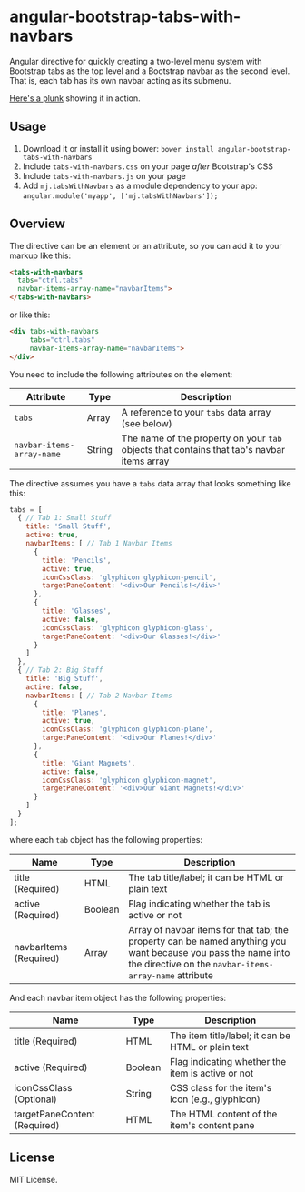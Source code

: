 angular-bootstrap-tabs-with-navbars
===================================

Angular directive for quickly creating a two-level menu system with Bootstrap tabs as the top level and a 
Bootstrap navbar as the second level. That is, each tab has its own navbar acting as its submenu.

<a href="http://plnkr.co/edit/7nFx83mQQJpUWfu38QxS?p=preview" target="_blank">Here's a plunk</a> showing it in action.

Usage
-----
1. Download it or install it using bower: `bower install angular-bootstrap-tabs-with-navbars`
2. Include `tabs-with-navbars.css` on your page *after* Bootstrap's CSS
3. Include `tabs-with-navbars.js` on your page
4. Add `mj.tabsWithNavbars` as a module dependency to your app: `angular.module('myapp', ['mj.tabsWithNavbars']);`

Overview
--------
The directive can be an element or an attribute, so you can add it to your markup like this:

```html
<tabs-with-navbars 
  tabs="ctrl.tabs"
  navbar-items-array-name="navbarItems">
</tabs-with-navbars>
```

or like this:

```html
<div tabs-with-navbars 
     tabs="ctrl.tabs"
     navbar-items-array-name="navbarItems">
</div>
```

You need to include the following attributes on the element:

|             Attribute               | Type | Description |
| ----------------------------------- | ------ | ----------------------------------- |
| `tabs` | Array     | A reference to your `tabs` data array (see below) |
| `navbar-items-array-name` | String | The name of the property on your `tab` objects that contains that tab's navbar items array |


The directive assumes you have a `tabs` data array that looks something like this:

```javascript
tabs = [
  { // Tab 1: Small Stuff
    title: 'Small Stuff',
    active: true,
    navbarItems: [ // Tab 1 Navbar Items
      {
        title: 'Pencils',
        active: true,
        iconCssClass: 'glyphicon glyphicon-pencil',
        targetPaneContent: '<div>Our Pencils!</div>'
      },
      {
        title: 'Glasses',
        active: false,
        iconCssClass: 'glyphicon glyphicon-glass',
        targetPaneContent: '<div>Our Glasses!</div>'
      }
    ]
  },
  { // Tab 2: Big Stuff
    title: 'Big Stuff',
    active: false,
    navbarItems: [ // Tab 2 Navbar Items
      {
        title: 'Planes',
        active: true,
        iconCssClass: 'glyphicon glyphicon-plane',
        targetPaneContent: '<div>Our Planes!</div>'
      },
      {
        title: 'Giant Magnets',
        active: false,
        iconCssClass: 'glyphicon glyphicon-magnet',
        targetPaneContent: '<div>Our Giant Magnets!</div>'
      }
    ]
  }
];
```

where each `tab` object has the following properties:

|         Name           | Type | Description |
| ---------------------- | ------- | ---------------------------------------------------------|
| title (Required) | HTML | The tab title/label; it can be HTML or plain text |
| active (Required) | Boolean | Flag indicating whether the tab is active or not |
| navbarItems (Required) | Array | Array of navbar items for that tab; the property can be named anything you want because you pass the name into the directive on the `navbar-items-array-name` attribute |


And each navbar item object has the following properties:

| Name | Type | Description |
| ---------------------------- | ------- | ----------------------------------------------------|
| title (Required) | HTML | The item title/label; it can be HTML or plain text |
| active (Required) | Boolean | Flag indicating whether the item is active or not |
| iconCssClass (Optional) | String | CSS class for the item's icon (e.g., glyphicon) |  
| targetPaneContent (Required) | HTML | The HTML content of the item's content pane |


License
-------
MIT License.
